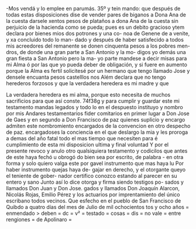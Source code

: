 -Mos vendá y lo emplee en parumás.
35º
y tein mando: que después de todas estas disposiciones
dise de vender pares de biganos a Dona Ana de la cuesta
darsele xentos pesos de plataños a dona Ana de la cuesta sin perjuicio de la hacienda como se pueda; pues es un debito gracioso
ytem declara por bienes mios dos potrones y una co-
noa de Genene de a venite, y xa concluido todo lo man- dado y después de haber satisfecido a todos mis acreedores del remanente se donen cinquenta pesos a los pobres men- dros, de donde una gran parte a San Antonio y la mo-
digos yo demás una gran fiesta a San Antonio pero la ma- yo parte mandese a decir misas para mi Alma ó por las que yo pueda deber de obligación, y si fuere en aumento porque la Alma es fertil solicitesé por un hermano que
tengo llamado Jose y densele encuanta pesos castelllos
nos
Além declara que no tengo herederos forzosos y que
la verdadera heredera es mi madre y que

La verdadera heredera es mi alma, porque esto necesita de muchos sacrificios para que así conste. 74f38g y para cumplir y guardar este mi testamento mandas legados y todo lo en el despuesto instituyo y nombro por mis
Andares testamentarios fider comitarios en primer lugar a Don Jose de Gaes y en segundo a Don Francisco de paz quienes suplicio y encargo admiten este nombromiento encargados de la convencion en otro despecho de paz.
encargadoses la conciencia en el que deslargo la mia y les proroga a demas del año fatal todo el mas tiempo que necesiten para é cumplimiento de esta mi disposicion ultima y final voluntad
Y por el presente revoco y anulo otro qualsiquiera testamento y codicilos que antes de este haya fechó u obrogó do bien sea por escrito, de palabra - en otra forma y solo quiero valga este por gavel instrumento que mas haya lu
Por haber instrumento quejas haya de-
gajar en derecho, y el otorgante queyo el teniente de gober-
nador certifico conozco estando al parecer en su entero y
sano Junto así lo dice otorga y firma siendo testigos po-
sados y llamados Don Juan y Don Jose.
gados y llamados Don Joaquín Alarcon, Nicolás Rojas, Emilio Pérez y los actuarios por imprentamiento del único escribano todos vecinos. Que esfecho en el pueblo de San Francisco de Quibdo a quatro días del mes de Julio de mil ochocientos
tos y ocho años = enmendado > deben = dc = v² = testado
= cosas = dis = no vale = entre rengiones = de Apolinaro =